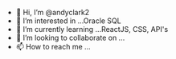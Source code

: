 - 👋 Hi, I’m @andyclark2
- 👀 I’m interested in ...Oracle SQL
- 🌱 I’m currently learning ...ReactJS, CSS, API's
- 💞️ I’m looking to collaborate on ...
- 📫 How to reach me ...

<!---
andyclark2/andyclark2 is a ✨ special ✨ repository because its `README.md` (this file) appears on your GitHub profile.
You can click the Preview link to take a look at your changes.
--->
